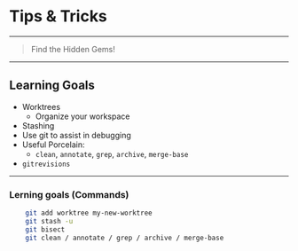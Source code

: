 # Tips & Tricks


---


> Find the Hidden Gems!


---


## Learning Goals

 * Worktrees
   - Organize your workspace
 * Stashing
 * Use git to assist in debugging
 * Useful Porcelain:
   - `clean`, `annotate`, `grep`, `archive`, `merge-base`
 * `gitrevisions`


---


### Lerning goals (Commands)

```bash
    git add worktree my-new-worktree
    git stash -u
    git bisect 
    git clean / annotate / grep / archive / merge-base
```
